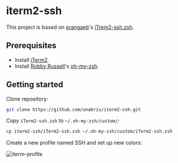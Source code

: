 # iterm2-ssh
This project is based on [erangaeb](https://github.com/erangaeb)'s [iTrem2-ssh.zsh](https://github.com/erangaeb/dev-notes/blob/master/oh-my-zsh/iTrem2-ssh.zsh).

## Prerequisites

* Install [iTerm2](https://www.iterm2.com/).
* Install [Robby Russell](https://github.com/robbyrussell)'s [oh-my-zsh](https://github.com/robbyrussell/oh-my-zsh).

## Getting started

Clone repository:
```bash
git clone https://github.com/unabris/iterm2-ssh.git
```

Copy `iTerm2-ssh.zsh` to `~/.oh-my-zsh/custom/`:
```bash
cp iterm2-ssh/iTerm2-ssh.zsh ~/.oh-my-zsh/custom/iTerm2-ssh.zsh
```

Create a new profile named SSH and set up new colors:

![iterm-profile](https://cloud.githubusercontent.com/assets/14099193/15497814/d2043cce-219c-11e6-8767-e23adee8a4d7.png)
